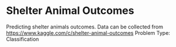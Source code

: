 # Shelter Animal Outcomes

Predicting shelter animals outcomes. Data can be collected from https://www.kaggle.com/c/shelter-animal-outcomes
Problem Type: Classification
